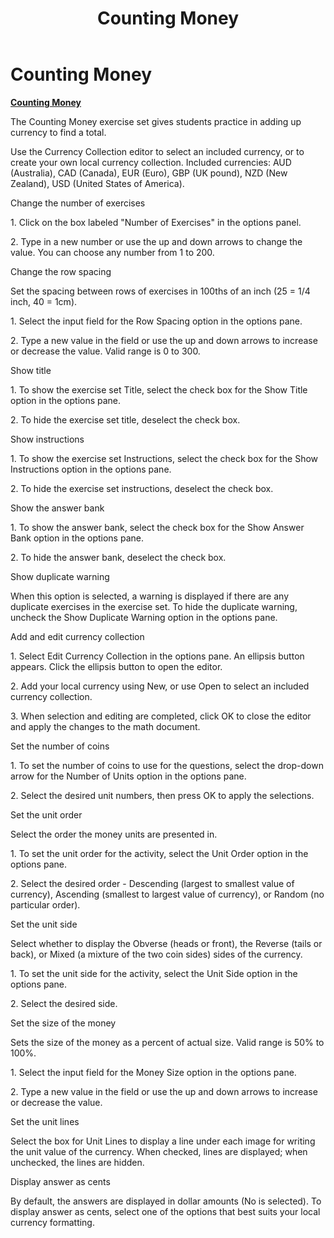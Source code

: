﻿---
title: Counting Money
category: activities
---

# Counting Money

**<u>Counting Money</u>**

The Counting Money exercise set gives students practice in adding up currency to find a total.

Use the Currency Collection editor to select an included currency, or to create your own local currency collection. Included currencies: AUD (Australia), CAD (Canada), EUR (Euro), GBP (UK pound), NZD (New Zealand), USD (United States of America).

Change the number of exercises

1\. Click on the box labeled "Number of Exercises" in the options panel.

2\. Type in a new number or use the up and down arrows to change the value. You can choose any number from 1 to 200.

Change the row spacing

Set the spacing between rows of exercises in 100ths of an inch (25 = 1/4 inch, 40 = 1cm).

1\. Select the input field for the Row Spacing option in the options pane.

2\. Type a new value in the field or use the up and down arrows to increase or decrease the value. Valid range is 0 to 300.

Show title

1\. To show the exercise set Title, select the check box for the Show Title option in the options pane.

2\. To hide the exercise set title, deselect the check box.

Show instructions

1\. To show the exercise set Instructions, select the check box for the Show Instructions option in the options pane.

2\. To hide the exercise set instructions, deselect the check box.

Show the answer bank

1\. To show the answer bank, select the check box for the Show Answer Bank option in the options pane.

2\. To hide the answer bank, deselect the check box.

Show duplicate warning

When this option is selected, a warning is displayed if there are any duplicate exercises in the exercise set. To hide the duplicate warning, uncheck the Show Duplicate Warning option in the options pane.

Add and edit currency collection

1\. Select Edit Currency Collection in the options pane. An ellipsis button appears. Click the ellipsis button to open the editor.

2\. Add your local currency using New, or use Open to select an included currency collection.

3\. When selection and editing are completed, click OK to close the editor and apply the changes to the math document.

Set the number of coins

1\. To set the number of coins to use for the questions, select the drop-down arrow for the Number of Units option in the options pane.

2\. Select the desired unit numbers, then press OK to apply the selections.

Set the unit order

Select the order the money units are presented in.

1\. To set the unit order for the activity, select the Unit Order option in the options pane.

2\. Select the desired order - Descending (largest to smallest value of currency), Ascending (smallest to largest value of currency), or Random (no particular order).

Set the unit side

Select whether to display the Obverse (heads or front), the Reverse (tails or back), or Mixed (a mixture of the two coin sides) sides of the currency.

1\. To set the unit side for the activity, select the Unit Side option in the options pane.

2\. Select the desired side.

Set the size of the money

Sets the size of the money as a percent of actual size. Valid range is 50% to 100%.

1\. Select the input field for the Money Size option in the options pane.

2\. Type a new value in the field or use the up and down arrows to increase or decrease the value.

Set the unit lines

Select the box for Unit Lines to display a line under each image for writing the unit value of the currency. When checked, lines are displayed; when unchecked, the lines are hidden.

Display answer as cents

By default, the answers are displayed in dollar amounts (No is selected). To display answer as cents, select one of the options that best suits your local currency formatting.

